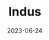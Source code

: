---
title: "Indus"
borders:
  - Microscopium
  - Octans
  - Pavo
  - Sagittarius
  - Telescopium
date: 2023-06-24
hashtag: indus
subdivision-of: southern celestial hemisphere
type: constellation
tags:
  - constellation
---